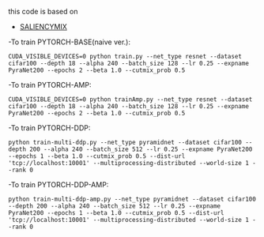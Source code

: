 this code is based on 
- [SALIENCYMIX](https://github.com/afm-shahab-uddin/SaliencyMix)

-To train PYTORCH-BASE(naive ver.):    
```
CUDA_VISIBLE_DEVICES=0 python train.py --net_type resnet --dataset cifar100 --depth 18 --alpha 240 --batch_size 128 --lr 0.25 --expname PyraNet200 --epochs 2 --beta 1.0 --cutmix_prob 0.5
```

-To train PYTORCH-AMP:    
```
CUDA_VISIBLE_DEVICES=0 python trainAmp.py --net_type resnet --dataset cifar100 --depth 18 --alpha 240 --batch_size 128 --lr 0.25 --expname PyraNet200 --epochs 2 --beta 1.0 --cutmix_prob 0.5
```

-To train PYTORCH-DDP:    
```
python train-multi-ddp.py --net_type pyramidnet --dataset cifar100 --depth 200 --alpha 240 --batch_size 512 --lr 0.25 --expname PyraNet200 --epochs 1 --beta 1.0 --cutmix_prob 0.5 --dist-url 'tcp://localhost:10001' --multiprocessing-distributed --world-size 1 --rank 0
```
-To train PYTORCH-DDP-AMP:    
```
python train-multi-ddp-amp.py --net_type pyramidnet --dataset cifar100 --depth 200 --alpha 240 --batch_size 512 --lr 0.25 --expname PyraNet200 --epochs 1 --beta 1.0 --cutmix_prob 0.5 --dist-url 'tcp://localhost:10001' --multiprocessing-distributed --world-size 1 --rank 0
```
